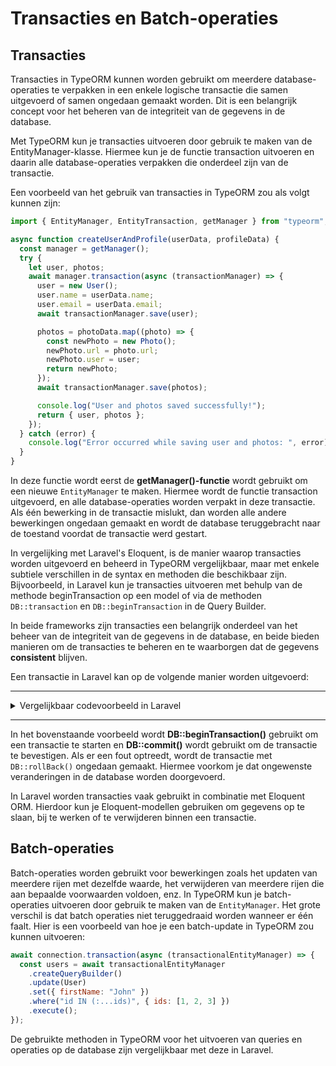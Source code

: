 # Transacties en Batch-operaties

## Transacties

Transacties in TypeORM kunnen worden gebruikt om meerdere database-operaties te verpakken in een enkele logische transactie die samen uitgevoerd of samen ongedaan gemaakt worden. Dit is een belangrijk concept voor het beheren van de integriteit van de gegevens in de database.

Met TypeORM kun je transacties uitvoeren door gebruik te maken van de EntityManager-klasse. Hiermee kun je de functie transaction uitvoeren en daarin alle database-operaties verpakken die onderdeel zijn van de transactie.

Een voorbeeld van het gebruik van transacties in TypeORM zou als volgt kunnen zijn:

```javascript
import { EntityManager, EntityTransaction, getManager } from "typeorm";

async function createUserAndProfile(userData, profileData) {
  const manager = getManager();
  try {
    let user, photos;
    await manager.transaction(async (transactionManager) => {
      user = new User();
      user.name = userData.name;
      user.email = userData.email;
      await transactionManager.save(user);

      photos = photoData.map((photo) => {
        const newPhoto = new Photo();
        newPhoto.url = photo.url;
        newPhoto.user = user;
        return newPhoto;
      });
      await transactionManager.save(photos);

      console.log("User and photos saved successfully!");
      return { user, photos };
    });
  } catch (error) {
    console.log("Error occurred while saving user and photos: ", error);
  }
}
```

In deze functie wordt eerst de **getManager()-functie** wordt gebruikt om een nieuwe `EntityManager` te maken. Hiermee wordt de functie transaction uitgevoerd, en alle database-operaties worden verpakt in deze transactie. Als één bewerking in de transactie mislukt, dan worden alle andere bewerkingen ongedaan gemaakt en wordt de database teruggebracht naar de toestand voordat de transactie werd gestart.

In vergelijking met Laravel's Eloquent, is de manier waarop transacties worden uitgevoerd en beheerd in TypeORM vergelijkbaar, maar met enkele subtiele verschillen in de syntax en methoden die beschikbaar zijn. Bijvoorbeeld, in Laravel kun je transacties uitvoeren met behulp van de methode beginTransaction op een model of via de methoden `DB::transaction` en `DB::beginTransaction` in de Query Builder.

In beide frameworks zijn transacties een belangrijk onderdeel van het beheer van de integriteit van de gegevens in de database, en beide bieden manieren om de transacties te beheren en te waarborgen dat de gegevens **consistent** blijven.

Een transactie in Laravel kan op de volgende manier worden uitgevoerd:

<hr />
<details>
  <summary>Vergelijkbaar codevoorbeeld in Laravel</summary>

```php
use Illuminate\Support\Facades\DB;

Route::get('/test', function () {
    DB::beginTransaction();

    try {
        // Voer hier de database-operaties uit
        DB::commit();
    } catch (\Exception $e) {
        DB::rollBack();
        return $e->getMessage();
    }
});
```

</details>
<hr/>

In het bovenstaande voorbeeld wordt **DB::beginTransaction()** gebruikt om een transactie te starten en **DB::commit()** wordt gebruikt om de transactie te bevestigen. Als er een fout optreedt, wordt de transactie met `DB::rollBack()` ongedaan gemaakt. Hiermee voorkom je dat ongewenste veranderingen in de database worden doorgevoerd.

In Laravel worden transacties vaak gebruikt in combinatie met Eloquent ORM. Hierdoor kun je Eloquent-modellen gebruiken om gegevens op te slaan, bij te werken of te verwijderen binnen een transactie.

## Batch-operaties

Batch-operaties worden gebruikt voor bewerkingen zoals het updaten van meerdere rijen met dezelfde waarde, het verwijderen van meerdere rijen die aan bepaalde voorwaarden voldoen, enz. In TypeORM kun je batch-operaties uitvoeren door gebruik te maken van de `EntityManager`. Het grote verschil is dat batch operaties niet teruggedraaid worden wanneer er één faalt. Hier is een voorbeeld van hoe je een batch-update in TypeORM zou kunnen uitvoeren:

```javascript
await connection.transaction(async (transactionalEntityManager) => {
  const users = await transactionalEntityManager
    .createQueryBuilder()
    .update(User)
    .set({ firstName: "John" })
    .where("id IN (:...ids)", { ids: [1, 2, 3] })
    .execute();
});
```

De gebruikte methoden in TypeORM voor het uitvoeren van queries en operaties op de database zijn vergelijkbaar met deze in Laravel.
